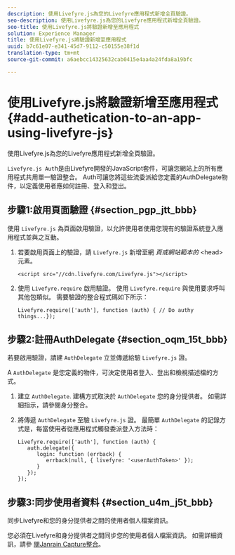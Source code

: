 ```yaml
---
description: 使用Livefyre.js為您的Livefyre應用程式新增全頁驗證。
seo-description: 使用Livefyre.js為您的Livefyre應用程式新增全頁驗證。
seo-title: 使用Livefyre.js將驗證新增至應用程式
solution: Experience Manager
title: 使用Livefyre.js將驗證新增至應用程式
uuid: b7c61e07-e341-45d7-9112-c50155e38f1d
translation-type: tm+mt
source-git-commit: a6aebcc14325632cab0415e4aa4a24fda8a19bfc

---
```



# 使用Livefyre.js將驗證新增至應用程式{#add-authetication-to-an-app-using-livefyre-js}

使用Livefyre.js為您的Livefyre應用程式新增全頁驗證。

`Livefyre.js Aut`h是由Livefyre開發的JavaScript套件，可讓您網站上的所有應用程式共用單一驗證整合。 Auth可讓您將這些流委派給您定義的AuthDelegate物件，以定義使用者應如何註冊、登入和登出。

## 步驟1:啟用頁面驗證 {#section_pgp_jtt_bbb}

使用 `Livefyre.js` 為頁面啟用驗證，以允許使用者使用您現有的驗證系統登入應用程式並與之互動。

1. 若要啟用頁面上的驗證，請 `Livefyre.js` 新增至網 *頁或網站範本的* &lt;head&gt;元素。

   ```
   <script src="//cdn.livefyre.com/Livefyre.js"></script>
   ```

1. 使用 `Livefyre.require` 啟用驗證。 使用 `Livefyre.require` 與使用要求呼叫其他包類似。 需要驗證的整合程式碼如下所示：

   ```
   Livefyre.require(['auth'], function (auth) { // Do authy things...});
   ```

## 步驟2:註冊AuthDelegate {#section_oqm_15t_bbb}

若要啟用驗證，請建 `AuthDelegate` 立並傳遞給驗 `Livefyre.js` 證。

A `AuthDelegate` 是您定義的物件，可決定使用者登入、登出和檢視描述檔的方式。

1. 建立 `AuthDelegate`. 建構方式取決於 `AuthDelegate` 您的身分提供者。 如需詳細指示，請參閱身分整合。

1. 將傳遞 `AuthDelegate` 至驗 `Livefyre.js` 證。 最簡單 `AuthDelegate` 的記錄方式是，每當使用者從應用程式觸發委派登入方法時：

   ```
   Livefyre.require(['auth'], function (auth) { 
      auth.delegate({ 
         login: function (errback) { 
            errback(null, { livefyre: '<userAuthToken>' }); 
         }    
      });  
   });
   ```

## 步驟3:同步使用者資料 {#section_u4m_j5t_bbb}

同步Livefyre和您的身分提供者之間的使用者個人檔案資訊。

您必須在Livefyre和身分提供者之間同步您的使用者個人檔案資訊。 如需詳細資訊，請參 [閱Janrain Capture整合](/help/implementation/c-livefyre-identity-comp/c-janrain-capture-backplane-comp.md)。
